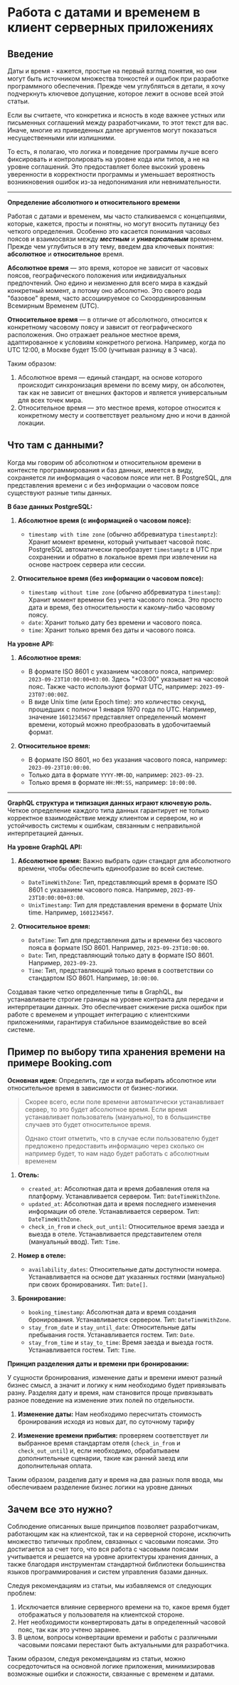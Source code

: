 
# Работа с датами и временем в клиент серверных приложениях

## Введение

Даты и время - кажется, простые на первый взгляд понятия, но они могут быть источником множества тонкостей и ошибок при разработке программного обеспечения. Прежде чем углубляться в детали, я хочу подчеркнуть ключевое допущение, которое лежит в основе всей этой статьи.

Если вы считаете, что конкретика и ясность в коде важнее устных или письменных соглашений между разработчиками, то этот текст для вас. Иначе, многие из приведенных далее аргументов могут показаться несущественными или излишними.

То есть, я полагаю, что логика и поведение программы лучше всего фиксировать и контролировать на уровне кода или типов, а не на уровне  соглашений. Это предоставляет более высокий уровень уверенности в корректности программы и уменьшает вероятность возникновения ошибок из-за недопонимания или невнимательности.

---

**Определение абсолютного и относительного времени**

Работая с датами и временем, мы часто сталкиваемся с концепциями, которые, кажется, просты и понятны, но могут вносить путаницу без четкого определения. Особенно это касается понимания часовых поясов и взаимосвязи между ***местным*** и ***универсальным*** временем. Прежде чем углубиться в эту тему, введем два ключевых понятия: **абсолютное** и **относительное** время.

**Абсолютное время** — это время, которое не зависит от часовых поясов, географического положения или индивидуальных предпочтений. Оно едино и неизменно для всего мира в каждый конкретный момент, а потому оно абсолютно. Это своего рода "базовое" время, часто ассоциируемое со Скоординированным Всемирным Временем (UTC).

**Относительное время** — в отличие от абсолютного, относится к конкретному часовому поясу и зависит от географического расположения. Оно отражает реальное местное время, адаптированное к условиям конкретного региона. Например, когда по UTC 12:00, в Москве будет 15:00 (учитывая разницу в 3 часа).

Таким образом:

1. Абсолютное время — единый стандарт, на основе которого происходит синхронизация времени по всему миру, он абсолютен, так как не зависит от внешних факторов и является универсальным для всех точек мира.
2. Относительное время — это местное время, которое относится к конкретному месту и соответствует реальному дню и ночи в данной локации.

##  Что там с данными?

Когда мы говорим об абсолютном и относительном времени в контексте программирования и баз данных, имеется в виду, сохраняется ли информация о часовом поясе или нет. В PostgreSQL, для представления времени с и без информации о часовом поясе существуют разные типы данных.


**В базе данных PostgreSQL:**

1. **Абсолютное время (с информацией о часовом поясе):**
    - `timestamp with time zone` (обычно аббревиатура `timestamptz`): Хранит момент времени, который учитывает часовой пояс. PostgreSQL автоматически преобразует `timestamptz` в UTC при сохранении и обратно в локальное время при извлечении на основе настроек сервера или сессии.

2. **Относительное время (без информации о часовом поясе):**
    - `timestamp without time zone` (обычно аббревиатура `timestamp`): Хранит момент времени без учета часового пояса. Это просто дата и время, без относительности к какому-либо часовому поясу.
    - `date`: Хранит только дату без времени и часового пояса.
    - `time`: Хранит только время без даты и часового пояса.

**На уровне API:**

1. **Абсолютное время:**
    - В формате ISO 8601 с указанием часового пояса, например: `2023-09-23T10:00:00+03:00`. Здесь "+03:00" указывает на часовой пояс. Также часто используют формат UTC, например: `2023-09-23T07:00:00Z`.
    - В виде Unix time (или Epoch time): это количество секунд, прошедших с полночи 1 января 1970 года по UTC. Например, значение `1601234567` представляет определенный момент времени, который можно преобразовать в удобочитаемый формат.

2. **Относительное время:**
    - В формате ISO 8601, но без указания часового пояса, например: `2023-09-23T10:00:00`.
    - Только дата в формате `YYYY-MM-DD`, например: `2023-09-23`.
    - Только время в формате `HH:MM:SS`, например: `10:00:00`.

---

**GraphQL структура и типизация данных играют ключевую роль.** Четкое определение каждого типа данных гарантирует не только корректное взаимодействие между клиентом и сервером, но и устойчивость системы к ошибкам, связанным с неправильной интерпретацией данных.

**На уровне GraphQL API:**

1. **Абсолютное время:** Важно выбрать один стандарт для абсолютного времени, чтобы обеспечить единообразие во всей системе.
    - `DateTimeWithZone`: Тип, представляющий время в формате ISO 8601 с указанием часового пояса. Например, `2023-09-23T10:00:00+03:00`.
    - `UnixTimestamp`: Тип для представления времени в формате Unix time. Например, `1601234567`.

2. **Относительное время:**
    - `DateTime`: Тип для представления даты и времени без часового пояса в формате ISO 8601. Например, `2023-09-23T10:00:00`.
    - `Date`: Тип, представляющий только дату в формате ISO 8601. Например, `2023-09-23`.
    - `Time`: Тип, представляющий только время в соответствии со стандартом ISO 8601. Например, `10:00:00`.

Создавая такие четко определенные типы в GraphQL, вы устанавливаете строгие границы на уровне контракта для передачи и интерпретации данных. Это обеспечивает снижение риска ошибок при работе с временем и упрощает интеграцию с клиентскими приложениями, гарантируя стабильное взаимодействие во всей системе.


## Пример по выбору типа хранения времени на примере Booking.com

**Основная идея:** Определить, где и когда выбирать абсолютное или относительное время в зависимости от бизнес-логики.

> Скорее всего, если поле времени автоматически устанавливает сервер, то это будет абсолютное время. Если время устанавливает пользователь (мануально), то в большинстве случаев это будет относительное время.
>
> Однако стоит отметить, что в случае если пользователю будет предложено предоставить информацию через сколько он например будет, то нам надо будет работать с абсолютным временем

1. **Отель:**
    * `created_at`: Абсолютная дата и время добавления отеля на платформу. Устанавливается сервером. Тип: `DateTimeWithZone`.
    * `updated_at`: Абсолютная дата и время последнего изменения информации об отеле. Устанавливается сервером. Тип: `DateTimeWithZone`.
    * `check_in_from` и `check_out_until`: Относительное время заезда и выезда в отеле. Устанавливается представителем отеля (мануальный ввод). Тип: `Time`.

2. **Номер в отеле:**
    * `availability_dates`: Относительные даты доступности номера. Устанавливается на основе дат указанных гостями (мануально) при своих бронированиях. Тип: `Date[]`.

3. **Бронирование:**
    * `booking_timestamp`: Абсолютная дата и время создания бронирования. Устанавливается сервером. Тип: `DateTimeWithZone`.
    * `stay_from_date` и `stay_until_date`: Относительные даты пребывания гостя. Устанавливается гостем. Тип: `Date`.
    * `stay_from_time` и `stay_to_time`: Время заезда и выезда гостя. Устанавливается гостем. Тип: `Time`.

**Принцип разделения даты и времени при бронировании:**

У сущности бронирования, изменение даты и времени имеют разный бизнес смысл, а значит и логику к ним необходимо будет привязывать разну. Разделяя дату и время, нам становится проще привязывать разное поведение на изменение этих полей по отдельности.

1. **Изменение даты:** Нам необходимо пересчитать стоимость бронирования исходя из новых дат, по суточному тарифу

2. **Изменение времени прибытия:**  проверяем соответствует ли выбранное время стандартам отеля (`check_in_from` и `check_out_until`) и, если необходимо, обрабатываем дополнительные сценарии, такие как ранний заезд или дополнительная оплата.

Таким образом, разделив дату и время на два разных поля ввода, мы обеспечиваем разделение бизнес логики на уровне данных

## Зачем все это нужно?

Соблюдение описанных выше принципов позволяет разработчикам, работающим как на клиентской, так и на серверной стороне, исключить множество типичных проблем, связанных с часовыми поясами. Это достигается за счет того, что вся работа с часовыми поясами учитывается и решается на уровне архитектуры хранения данных, а также благодаря инструментам стандартной библиотеки большинства языков программирования и систем управления базами данных.

Следуя рекомендациям из статьи, мы избавляемся от следующих проблем:

1. Исключается влияние серверного времени на то, какое время будет отображаться у пользователя на клиентской стороне.
2. Нет необходимости конвертировать даты в определенный часовой пояс, так как это учтено заранее.
3. В целом, вопросы конвертации времени и работы с различными часовыми поясами перестают быть актуальными для разработчика.

Таким образом, следуя рекомендациям из статьи, можно сосредоточиться на основной логике приложения, минимизировав возможные ошибки и сложности, связанные с временем и датами.
